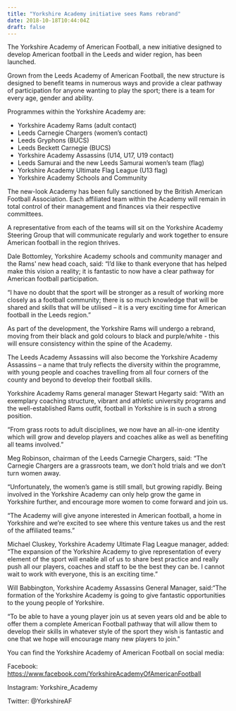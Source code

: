 ```yaml
---
title: "Yorkshire Academy initiative sees Rams rebrand"
date: 2018-10-18T10:44:04Z
draft: false
---
```


The Yorkshire Academy of American Football, a new initiative designed to develop American football in the Leeds and wider region, has been launched.

Grown from the Leeds Academy of American Football, the new structure is designed to benefit teams in numerous ways and provide a clear pathway of participation for anyone wanting to play the sport; there is a team for every age, gender and ability.

Programmes within the Yorkshire Academy are:

- Yorkshire Academy Rams (adult contact)
- Leeds Carnegie Chargers (women’s contact)
- Leeds Gryphons (BUCS)
- Leeds Beckett Carnegie (BUCS)
- Yorkshire Academy Assassins (U14, U17, U19 contact)
- Leeds Samurai and the new Leeds Samurai women’s team (flag)
- Yorkshire Academy Ultimate Flag League (U13 flag)
- Yorkshire Academy Schools and Community

The new-look Academy has been fully sanctioned by the British American Football Association. Each affiliated team within the Academy will remain in total control of their management and finances via their respective committees.

A representative from each of the teams will sit on the Yorkshire Academy Steering Group that will communicate regularly and work together to ensure American football in the region thrives.

Dale Bottomley, Yorkshire Academy schools and community manager and the Rams' new head coach, said: “I’d like to thank everyone that has helped make this vision a reality; it is fantastic to now have a clear pathway for American football participation.

“I have no doubt that the sport will be stronger as a result of working more closely as a football community; there is so much knowledge that will be shared and skills that will be utilised – it is a very exciting time for American football in the Leeds region.”

As part of the development, the Yorkshire Rams will undergo a rebrand, moving from their black and gold colours to black and purple/white - this will ensure consistency within the spine of the Academy.

The Leeds Academy Assassins will also become the Yorkshire Academy Assassins – a name that truly reflects the diversity within the programme, with young people and coaches travelling from all four corners of the county and beyond to develop their football skills.

Yorkshire Academy Rams general manager Stewart Hegarty said: “With an exemplary coaching structure, vibrant and athletic university programs and the well-established Rams outfit, football in Yorkshire is in such a strong position.

“From grass roots to adult disciplines, we now have an all-in-one identity which will grow and develop players and coaches alike as well as benefiting all teams involved.”

Meg Robinson, chairman of the Leeds Carnegie Chargers, said: “The Carnegie Chargers are a grassroots team, we don’t hold trials and we don’t turn women away.

“Unfortunately, the women’s game is still small, but growing rapidly. Being involved in the Yorkshire Academy can only help grow the game in Yorkshire further, and encourage more women to come forward and join us.

“The Academy will give anyone interested in American football, a home in Yorkshire and we’re excited to see where this venture takes us and the rest of the affiliated teams.”

Michael Cluskey, Yorkshire Academy Ultimate Flag League manager, added: “The expansion of the Yorkshire Academy to give representation of every element of the sport will enable all of us to share best practice and really push all our players, coaches and staff to be the best they can be. I cannot wait to work with everyone, this is an exciting time.”

Will Babbington, Yorkshire Academy Assassins General Manager, said:“The formation of the Yorkshire Academy is going to give fantastic opportunities to the young people of Yorkshire.

“To be able to have a young player join us at seven years old and be able to offer them a complete American Football pathway that will allow them to develop their skills in whatever style of the sport they wish is fantastic and one that we hope will encourage many new players to join."

You can find the Yorkshire Academy of American Football on social media:

Facebook: https://www.facebook.com/YorkshireAcademyOfAmericanFootball

Instagram: Yorkshire_Academy

Twitter: @YorkshireAF